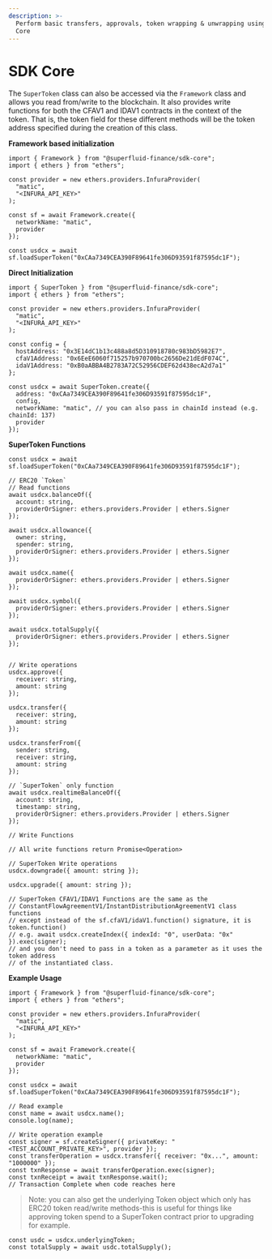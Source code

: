 ```yaml
---
description: >-
  Perform basic transfers, approvals, token wrapping & unwrapping using the SDK
  Core
---
```


# SDK Core

The `SuperToken` class can also be accessed via the `Framework` class and allows you read from/write to the blockchain. It also provides write functions for both the CFAV1 and IDAV1 contracts in the context of the token. That is, the token field for these different methods will be the token address specified during the creation of this class.

**Framework based initialization**

```
import { Framework } from "@superfluid-finance/sdk-core";
import { ethers } from "ethers";

const provider = new ethers.providers.InfuraProvider(
  "matic",
  "<INFURA_API_KEY>"
);

const sf = await Framework.create({
  networkName: "matic",
  provider
});

const usdcx = await sf.loadSuperToken("0xCAa7349CEA390F89641fe306D93591f87595dc1F");
```

**Direct Initialization**

```
import { SuperToken } from "@superfluid-finance/sdk-core";
import { ethers } from "ethers";

const provider = new ethers.providers.InfuraProvider(
  "matic",
  "<INFURA_API_KEY>"
);

const config = {
  hostAddress: "0x3E14dC1b13c488a8d5D310918780c983bD5982E7",
  cfaV1Address: "0x6EeE6060f715257b970700bc2656De21dEdF074C",
  idaV1Address: "0xB0aABBA4B2783A72C52956CDEF62d438ecA2d7a1"
};

const usdcx = await SuperToken.create({
  address: "0xCAa7349CEA390F89641fe306D93591f87595dc1F",
  config,
  networkName: "matic", // you can also pass in chainId instead (e.g. chainId: 137)
  provider
});
```

**SuperToken Functions**

```
const usdcx = await sf.loadSuperToken("0xCAa7349CEA390F89641fe306D93591f87595dc1F");

// ERC20 `Token`
// Read functions
await usdcx.balanceOf({
  account: string,
  providerOrSigner: ethers.providers.Provider | ethers.Signer
});

await usdcx.allowance({
  owner: string,
  spender: string,
  providerOrSigner: ethers.providers.Provider | ethers.Signer
});

await usdcx.name({
  providerOrSigner: ethers.providers.Provider | ethers.Signer
});

await usdcx.symbol({
  providerOrSigner: ethers.providers.Provider | ethers.Signer
});

await usdcx.totalSupply({
  providerOrSigner: ethers.providers.Provider | ethers.Signer
});


// Write operations
usdcx.approve({
  receiver: string,
  amount: string
});

usdcx.transfer({
  receiver: string,
  amount: string
});

usdcx.transferFrom({
  sender: string,
  receiver: string,
  amount: string
});

// `SuperToken` only function
await usdcx.realtimeBalanceOf({
  account: string,
  timestamp: string,
  providerOrSigner: ethers.providers.Provider | ethers.Signer
});

// Write Functions

// All write functions return Promise<Operation>

// SuperToken Write operations
usdcx.downgrade({ amount: string });

usdcx.upgrade({ amount: string });

// SuperToken CFAV1/IDAV1 Functions are the same as the
// ConstantFlowAgreementV1/InstantDistributionAgreementV1 class functions
// except instead of the sf.cfaV1/idaV1.function() signature, it is token.function()
// e.g. await usdcx.createIndex({ indexId: "0", userData: "0x" }).exec(signer);
// and you don't need to pass in a token as a parameter as it uses the token address
// of the instantiated class.
```

**Example Usage**

```
import { Framework } from "@superfluid-finance/sdk-core";
import { ethers } from "ethers";

const provider = new ethers.providers.InfuraProvider(
  "matic",
  "<INFURA_API_KEY>"
);

const sf = await Framework.create({
  networkName: "matic",
  provider
});

const usdcx = await sf.loadSuperToken("0xCAa7349CEA390F89641fe306D93591f87595dc1F");

// Read example
const name = await usdcx.name();
console.log(name);

// Write operation example
const signer = sf.createSigner({ privateKey: "<TEST_ACCOUNT_PRIVATE_KEY>", provider });
const transferOperation = usdcx.transfer({ receiver: "0x...", amount: "1000000" });
const txnResponse = await transferOperation.exec(signer);
const txnReceipt = await txnResponse.wait();
// Transaction Complete when code reaches here
```

> Note: you can also get the underlying Token object which only has ERC20 token read/write methods-this is useful for things like approving token spend to a SuperToken contract prior to upgrading for example.

```
const usdc = usdcx.underlyingToken;
const totalSupply = await usdc.totalSupply();
```
